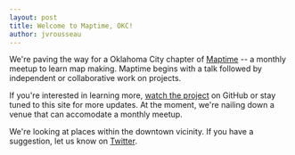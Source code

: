 ```yaml
---
layout: post
title: Welcome to Maptime, OKC!
author: jvrousseau
---
```


We're paving the way for a Oklahoma City chapter of [Maptime](http://maptime.io) -- a monthly meetup to learn map making. Maptime begins with a talk followed by independent or collaborative work on projects.

If you're interested in learning more, [watch the project](https://gitbhub.com/maptimeokc/maptimeokc.github.io) on GitHub or stay tuned to this site for more updates. At the moment, we're nailing down a venue that can accomodate a monthly meetup.

We're looking at places within the downtown vicinity. If you have a suggestion, let us know on [Twitter](https://twitter.com/maptimeokc).
